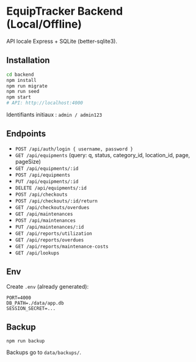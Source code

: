 # EquipTracker Backend (Local/Offline)

API locale Express + SQLite (better-sqlite3).

## Installation

```bash
cd backend
npm install
npm run migrate
npm run seed
npm start
# API: http://localhost:4000
```

Identifiants initiaux : `admin / admin123`

## Endpoints

- `POST /api/auth/login { username, password }`
- `GET /api/equipments` (query: q, status, category_id, location_id, page, pageSize)
- `GET /api/equipments/:id`
- `POST /api/equipments`
- `PUT /api/equipments/:id`
- `DELETE /api/equipments/:id`
- `POST /api/checkouts`
- `POST /api/checkouts/:id/return`
- `GET /api/checkouts/overdues`
- `GET /api/maintenances`
- `POST /api/maintenances`
- `PUT /api/maintenances/:id`
- `GET /api/reports/utilization`
- `GET /api/reports/overdues`
- `GET /api/reports/maintenance-costs`
- `GET /api/lookups`

## Env

Create `.env` (already generated):

```
PORT=4000
DB_PATH=./data/app.db
SESSION_SECRET=...
```

## Backup

```
npm run backup
```

Backups go to `data/backups/`.
